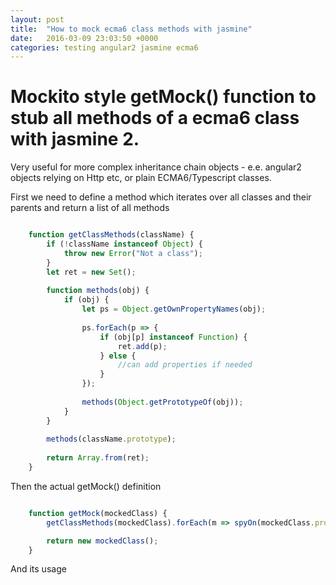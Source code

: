 ```yaml
---
layout: post
title:  "How to mock ecma6 class methods with jasmine"
date:   2016-03-09 23:03:50 +0000
categories: testing angular2 jasmine ecma6
---
```



# Mockito style getMock() function to stub all methods of a ecma6 class with jasmine 2.

Very useful for more complex inheritance chain objects - e.e. angular2 objects relying on Http etc, or plain ECMA6/Typescript classes.

First we need to define a method which iterates over all classes and their parents and return a list of all methods

```javascript

    function getClassMethods(className) {
        if (!className instanceof Object) {
            throw new Error("Not a class");
        }
        let ret = new Set();
    
        function methods(obj) {
            if (obj) {
                let ps = Object.getOwnPropertyNames(obj);
    
                ps.forEach(p => {
                    if (obj[p] instanceof Function) {
                        ret.add(p);
                    } else {
                        //can add properties if needed
                    }
                });
    
                methods(Object.getPrototypeOf(obj));
            }
        }
    
        methods(className.prototype);
    
        return Array.from(ret);
    }

```

Then the actual getMock() definition

```javascript

    function getMock(mockedClass) {
        getClassMethods(mockedClass).forEach(m => spyOn(mockedClass.prototype, m));

        return new mockedClass();
    }


```

And its usage

```javascript

```
